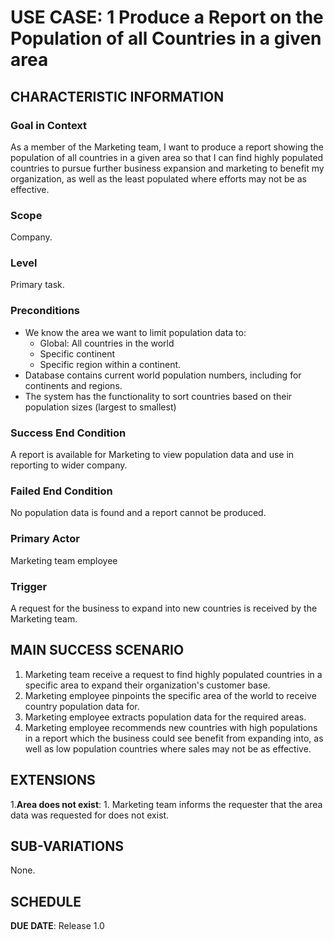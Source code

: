 # USE CASE: 1 Produce a Report on the Population of all Countries in a given area

## CHARACTERISTIC INFORMATION

### Goal in Context

As a member of the Marketing team, I want to produce a report showing the population of all countries in a given area so that I can find highly populated countries to pursue further business expansion and marketing to benefit my organization, as well as the least populated where efforts may not be as effective.

### Scope

Company.

### Level

Primary task.

### Preconditions

- We know the area we want to limit population data to: 
  - Global: All countries in the world
  - Specific continent
  - Specific region within a continent. 
- Database contains current world population numbers, including for continents and regions.
- The system has the functionality to sort countries based on their population sizes (largest to smallest)

### Success End Condition

A report is available for Marketing to view population data and use in reporting to wider company.

### Failed End Condition

No population data is found and a report cannot be produced.

### Primary Actor

Marketing team employee

### Trigger

A request for the business to expand into new countries is received by the Marketing team.

## MAIN SUCCESS SCENARIO

1. Marketing team receive a request to find highly populated countries in a specific area to expand their organization's customer base.
2. Marketing employee pinpoints the specific area of the world to receive country population data for.
3. Marketing employee extracts population data for the required areas.
4. Marketing employee recommends new countries with high populations in a report which the business could see benefit from expanding into, as well as low population countries where sales may not be as effective.

## EXTENSIONS

1.**Area does not exist**:
    1. Marketing team informs the requester that the area data was requested for does not exist.

## SUB-VARIATIONS

None.

## SCHEDULE

**DUE DATE**: Release 1.0